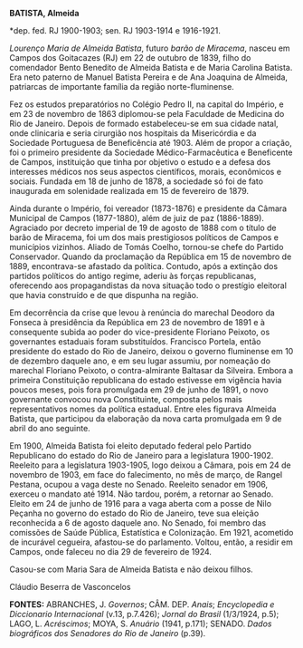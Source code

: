 **BATISTA, Almeida**

\*dep. fed. RJ 1900-1903; sen. RJ 1903-1914 e 1916-1921.

*Lourenço Maria de Almeida Batista*, futuro *barão de Miracema*, nasceu
em Campos dos Goitacazes (RJ) em 22 de outubro de 1839, filho do
comendador Bento Benedito de Almeida Batista e de Maria Carolina
Batista. Era neto paterno de Manuel Batista Pereira e de Ana Joaquina de
Almeida, patriarcas de importante família da região norte-fluminense.

Fez os estudos preparatórios no Colégio Pedro II, na capital do Império,
e em 23 de novembro de 1863 diplomou-se pela Faculdade de Medicina do
Rio de Janeiro. Depois de formado estabeleceu-se em sua cidade natal,
onde clinicaria e seria cirurgião nos hospitais da Misericórdia e da
Sociedade Portuguesa de Beneficência até 1903. Além de propor a criação,
foi o primeiro presidente da Sociedade Médico-Farmacêutica e Beneficente
de Campos, instituição que tinha por objetivo o estudo e a defesa dos
interesses médicos nos seus aspectos científicos, morais, econômicos e
sociais. Fundada em 18 de junho de 1878, a sociedade só foi de fato
inaugurada em solenidade realizada em 15 de fevereiro de 1879.

Ainda durante o Império, foi vereador (1873-1876) e presidente da Câmara
Municipal de Campos (1877-1880), além de juiz de paz (1886-1889).
Agraciado por decreto imperial de 19 de agosto de 1888 com o título de
barão de Miracema, foi um dos mais prestigiosos políticos de Campos e
municípios vizinhos. Aliado de Tomás Coelho, tornou-se chefe do Partido
Conservador. Quando da proclamação da República em 15 de novembro de
1889, encontrava-se afastado da política. Contudo, após a extinção dos
partidos políticos do antigo regime, aderiu às forças republicanas,
oferecendo aos propagandistas da nova situação todo o prestígio
eleitoral que havia construído e de que dispunha na região.

Em decorrência da crise que levou à renúncia do marechal Deodoro da
Fonseca à presidência da República em 23 de novembro de 1891 e à
consequente subida ao poder do vice-presidente Floriano Peixoto, os
governantes estaduais foram substituídos. Francisco Portela, então
presidente do estado do Rio de Janeiro, deixou o governo fluminense em
10 de dezembro daquele ano, e em seu lugar assumiu, por nomeação do
marechal Floriano Peixoto, o contra-almirante Baltasar da Silveira.
Embora a primeira Constituição republicana do estado estivesse em
vigência havia poucos meses, pois fora promulgada em 29 de junho de
1891, o novo governante convocou nova Constituinte, composta pelos mais
representativos nomes da política estadual. Entre eles figurava Almeida
Batista, que participou da elaboração da nova carta promulgada em 9 de
abril do ano seguinte.

Em 1900, Almeida Batista foi eleito deputado federal pelo Partido
Republicano do estado do Rio de Janeiro para a legislatura 1900-1902.
Reeleito para a legislatura 1903-1905, logo deixou a Câmara, pois em 24
de novembro de 1903, em face do falecimento, no mês de março, de Rangel
Pestana, ocupou a vaga deste no Senado. Reeleito senador em 1906,
exerceu o mandato até 1914. Não tardou, porém, a retornar ao Senado.
Eleito em 24 de junho de 1916 para a vaga aberta com a posse de Nilo
Peçanha no governo do estado do Rio de Janeiro, teve sua eleição
reconhecida a 6 de agosto daquele ano. No Senado, foi membro das
comissões de Saúde Pública, Estatística e Colonização. Em 1921,
acometido de incurável cegueira, afastou-se do parlamento. Voltou,
então, a residir em Campos, onde faleceu no dia 29 de fevereiro de 1924.

Casou-se com Maria Sara de Almeida Batista e não deixou filhos.

Cláudio Beserra de Vasconcelos

**FONTES:** ABRANCHES, J. *Governos*; CÂM. DEP. *Anais*; *Encyclopedia e
Diccionario Internacional* (v.13, p.7.426); *Jornal do Brasil*
(1/3/1924, p.5); LAGO, L. *Acréscimos*; MOYA, S. *Anuário* (1941,
p.171); SENADO. *Dados biográficos dos Senadores do Rio de Janeiro*
(p.39).
